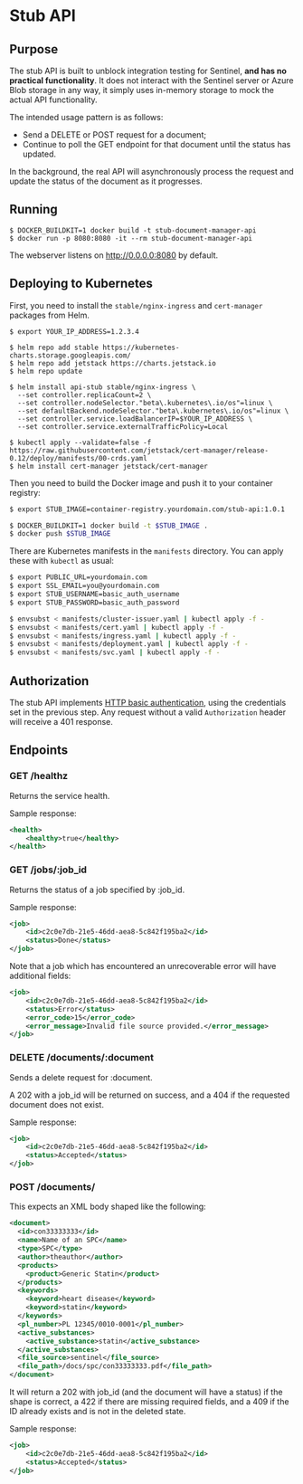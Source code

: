 # Stub API

## Purpose

The stub API is built to unblock integration testing for Sentinel, **and has
no practical functionality**. It does not interact with the Sentinel server
or Azure Blob storage in any way, it simply uses in-memory storage to mock
the actual API functionality.

The intended usage pattern is as follows:

- Send a DELETE or POST request for a document;
- Continue to poll the GET endpoint for that document until the status has
  updated.

In the background, the real API will asynchronously process the request and
update the status of the document as it progresses.

## Running

```
$ DOCKER_BUILDKIT=1 docker build -t stub-document-manager-api
$ docker run -p 8080:8080 -it --rm stub-document-manager-api
```

The webserver listens on http://0.0.0.0:8080 by default.

## Deploying to Kubernetes

First, you need to install the `stable/nginx-ingress` and `cert-manager` packages from Helm.

```
$ export YOUR_IP_ADDRESS=1.2.3.4

$ helm repo add stable https://kubernetes-charts.storage.googleapis.com/
$ helm repo add jetstack https://charts.jetstack.io
$ helm repo update

$ helm install api-stub stable/nginx-ingress \
  --set controller.replicaCount=2 \
  --set controller.nodeSelector."beta\.kubernetes\.io/os"=linux \
  --set defaultBackend.nodeSelector."beta\.kubernetes\.io/os"=linux \
  --set controller.service.loadBalancerIP=$YOUR_IP_ADDRESS \
  --set controller.service.externalTrafficPolicy=Local

$ kubectl apply --validate=false -f https://raw.githubusercontent.com/jetstack/cert-manager/release-0.12/deploy/manifests/00-crds.yaml
$ helm install cert-manager jetstack/cert-manager
```

Then you need to build the Docker image and push it to your container registry:

```bash
$ export STUB_IMAGE=container-registry.yourdomain.com/stub-api:1.0.1

$ DOCKER_BUILDKIT=1 docker build -t $STUB_IMAGE .
$ docker push $STUB_IMAGE
```

There are Kubernetes manifests in the `manifests` directory. You can apply these with `kubectl` as usual:

```bash
$ export PUBLIC_URL=yourdomain.com
$ export SSL_EMAIL=you@yourdomain.com
$ export STUB_USERNAME=basic_auth_username
$ export STUB_PASSWORD=basic_auth_password

$ envsubst < manifests/cluster-issuer.yaml | kubectl apply -f -
$ envsubst < manifests/cert.yaml | kubectl apply -f -
$ envsubst < manifests/ingress.yaml | kubectl apply -f -
$ envsubst < manifests/deployment.yaml | kubectl apply -f -
$ envsubst < manifests/svc.yaml | kubectl apply -f -
```

## Authorization

The stub API implements [HTTP basic authentication](https://en.wikipedia.org/wiki/Basic_access_authentication),
using the credentials set in the previous step. Any request without a valid `Authorization` header will receive
a 401 response.

## Endpoints

### GET /healthz

Returns the service health.

Sample response:

```xml
<health>
    <healthy>true</healthy>
</health>
```

### GET /jobs/:job_id

Returns the status of a job specified by :job_id.

Sample response:

```xml
<job>
    <id>c2c0e7db-21e5-46dd-aea8-5c842f195ba2</id>
    <status>Done</status>
</job>
```

Note that a job which has encountered an unrecoverable error will have additional fields:

```xml
<job>
    <id>c2c0e7db-21e5-46dd-aea8-5c842f195ba2</id>
    <status>Error</status>
    <error_code>15</error_code>
    <error_message>Invalid file source provided.</error_message>
</job>
```

### DELETE /documents/:document

Sends a delete request for :document.

A 202 with a job_id will be returned on success, and a 404 if
the requested document does not exist.

Sample response:

```xml
<job>
    <id>c2c0e7db-21e5-46dd-aea8-5c842f195ba2</id>
    <status>Accepted</status>
</job>
```

### POST /documents/

This expects an XML body shaped like the following:

```xml
<document>
  <id>con33333333</id>
  <name>Name of an SPC</name>
  <type>SPC</type>
  <author>theauthor</author>
  <products>
    <product>Generic Statin</product>
  </products>
  <keywords>
    <keyword>heart disease</keyword>
    <keyword>statin</keyword>
  </keywords>
  <pl_number>PL 12345/0010-0001</pl_number>
  <active_substances>
    <active_substance>statin</active_substance>
  </active_substances>
  <file_source>sentinel</file_source>
  <file_path>/docs/spc/con33333333.pdf</file_path>
</document>
```

It will return a 202 with job_id (and the document will have a
status) if the shape is correct, a 422 if there are missing
required fields, and a 409 if the ID already exists and is not
in the deleted state.

Sample response:

```xml
<job>
    <id>c2c0e7db-21e5-46dd-aea8-5c842f195ba2</id>
    <status>Accepted</status>
</job>
```
